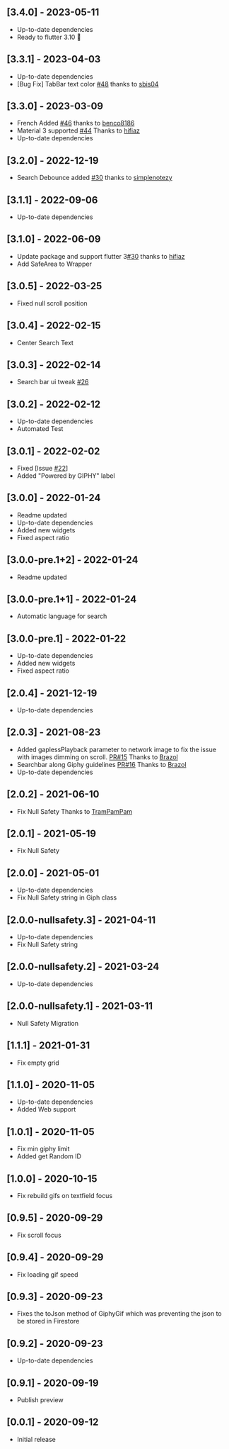 ## [3.4.0] - 2023-05-11
* Up-to-date dependencies
* Ready to flutter 3.10 🎉
## [3.3.1] - 2023-04-03
* Up-to-date dependencies
* [Bug Fix] TabBar text color [#48](https://github.com/bazookon/giphy_get/pull/48) thanks to [sbis04](https://github.com/sbis04)

## [3.3.0] - 2023-03-09
* French Added [#46](https://github.com/bazookon/giphy_get/pull/46) thanks to  [benco8186](https://github.com/benco8186)
* Material 3 supported [#44](https://github.com/bazookon/giphy_get/pull/44) Thanks to [hifiaz](https://github.com/hifiaz)
* Up-to-date dependencies

## [3.2.0] - 2022-12-19
* Search Debounce added [#30](https://github.com/bazookon/giphy_get/pull/40) thanks to [simplenotezy](https://github.com/simplenotezy)
## [3.1.1] - 2022-09-06
* Up-to-date dependencies

## [3.1.0] - 2022-06-09
* Update package and support flutter 3[#30](https://github.com/bazookon/giphy_get/pull/30) thanks to [hifiaz](https://github.com/hifiaz)
* Add SafeArea to Wrapper

## [3.0.5] - 2022-03-25
* Fixed null scroll position

## [3.0.4] - 2022-02-15
* Center Search Text

## [3.0.3] - 2022-02-14
* Search bar ui tweak [#26](https://github.com/bazookon/giphy_get/pull/26)


## [3.0.2] - 2022-02-12
* Up-to-date dependencies
* Automated Test

## [3.0.1] - 2022-02-02
* Fixed [Issue [#22](https://github.com/bazookon/giphy_get/issues/22)]
* Added "Powered by GIPHY" label


## [3.0.0] - 2022-01-24
* Readme updated
* Up-to-date dependencies
* Added new widgets
* Fixed aspect ratio

## [3.0.0-pre.1+2] - 2022-01-24
* Readme updated

## [3.0.0-pre.1+1] - 2022-01-24
* Automatic language for search

## [3.0.0-pre.1] - 2022-01-22
* Up-to-date dependencies
* Added new widgets
* Fixed aspect ratio

## [2.0.4] - 2021-12-19
* Up-to-date dependencies


## [2.0.3] - 2021-08-23
* Added gaplessPlayback parameter to network image to fix the issue with images dimming on scroll. [PR#15](https://github.com/bazospa/giphy_get/pull/15) Thanks to  [Brazol](https://github.com/Brazol)
* Searchbar along Giphy guidelines [PR#16](https://github.com/bazospa/giphy_get/pull/16 ) Thanks to  [Brazol](https://github.com/Brazol)
* Up-to-date dependencies

## [2.0.2] - 2021-06-10
* Fix Null Safety Thanks to [TramPamPam](https://github.com/TramPamPam)

## [2.0.1] - 2021-05-19
* Fix Null Safety

## [2.0.0] - 2021-05-01
* Up-to-date dependencies
* Fix Null Safety string in Giph class

## [2.0.0-nullsafety.3] - 2021-04-11
* Up-to-date dependencies
* Fix Null Safety string

## [2.0.0-nullsafety.2] - 2021-03-24
* Up-to-date dependencies

## [2.0.0-nullsafety.1] - 2021-03-11
* Null Safety Migration

## [1.1.1] - 2021-01-31
* Fix empty grid

## [1.1.0] - 2020-11-05
* Up-to-date dependencies
* Added Web support

## [1.0.1] - 2020-11-05
* Fix min giphy limit 
* Added get Random ID

## [1.0.0] - 2020-10-15
* Fix rebuild gifs on textfield focus

## [0.9.5] - 2020-09-29
* Fix scroll focus


## [0.9.4] - 2020-09-29
* Fix loading gif speed

## [0.9.3] - 2020-09-23
* Fixes the toJson method of GiphyGif which was preventing the json to be stored in Firestore

## [0.9.2] - 2020-09-23
* Up-to-date dependencies

## [0.9.1] - 2020-09-19
* Publish preview


## [0.0.1] - 2020-09-12
* Initial release
